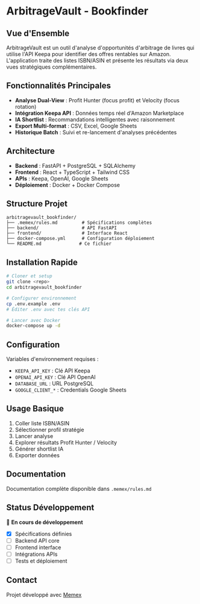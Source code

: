 # ArbitrageVault - Bookfinder

## Vue d'Ensemble

ArbitrageVault est un outil d'analyse d'opportunités d'arbitrage de livres qui utilise l'API Keepa pour identifier des offres rentables sur Amazon. L'application traite des listes ISBN/ASIN et présente les résultats via deux vues stratégiques complémentaires.

## Fonctionnalités Principales

- **Analyse Dual-View** : Profit Hunter (focus profit) et Velocity (focus rotation)
- **Intégration Keepa API** : Données temps réel d'Amazon Marketplace
- **IA Shortlist** : Recommandations intelligentes avec raisonnement
- **Export Multi-format** : CSV, Excel, Google Sheets
- **Historique Batch** : Suivi et re-lancement d'analyses précédentes

## Architecture

- **Backend** : FastAPI + PostgreSQL + SQLAlchemy
- **Frontend** : React + TypeScript + Tailwind CSS
- **APIs** : Keepa, OpenAI, Google Sheets
- **Déploiement** : Docker + Docker Compose

## Structure Projet

```
arbitragevault_bookfinder/
├── .memex/rules.md         # Spécifications complètes
├── backend/                # API FastAPI
├── frontend/               # Interface React
├── docker-compose.yml      # Configuration déploiement
└── README.md              # Ce fichier
```

## Installation Rapide

```bash
# Cloner et setup
git clone <repo>
cd arbitragevault_bookfinder

# Configurer environnement
cp .env.example .env
# Éditer .env avec tes clés API

# Lancer avec Docker
docker-compose up -d
```

## Configuration

Variables d'environnement requises :
- `KEEPA_API_KEY` : Clé API Keepa
- `OPENAI_API_KEY` : Clé API OpenAI
- `DATABASE_URL` : URL PostgreSQL
- `GOOGLE_CLIENT_*` : Credentials Google Sheets

## Usage Basique

1. Coller liste ISBN/ASIN
2. Sélectionner profil stratégie
3. Lancer analyse
4. Explorer résultats Profit Hunter / Velocity
5. Générer shortlist IA
6. Exporter données

## Documentation

Documentation complète disponible dans `.memex/rules.md`

## Status Développement

🚧 **En cours de développement**

- [x] Spécifications définies
- [ ] Backend API core
- [ ] Frontend interface
- [ ] Intégrations APIs
- [ ] Tests et déploiement

## Contact

Projet développé avec [Memex](https://memex.tech)